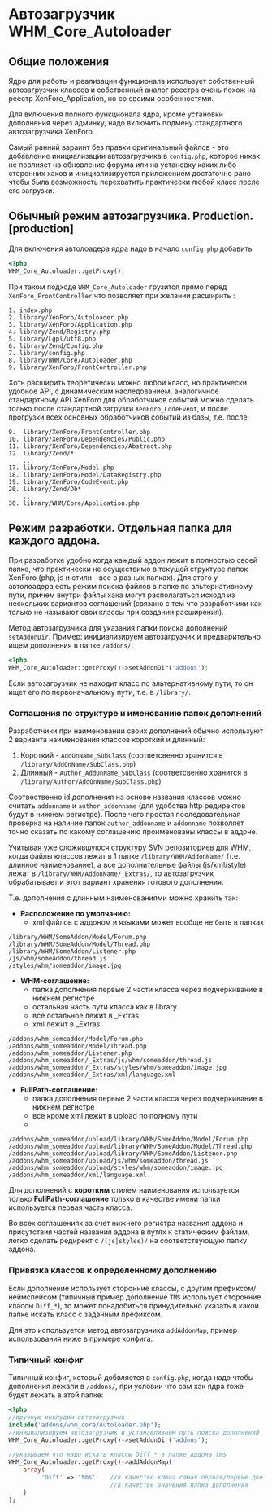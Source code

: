 Автозагрузчик WHM_Core_Autoloader
=================================
Общие положения
---------------
Ядро для работы и реализации функционала использует собственный автозагрузчик классов и собственный аналог реестра очень похож на реестр XenForo_Application, но со своими особенностями.

Для включения полного функционала ядра, кроме установки дополнения через админку, надо включить подмену стандартного автозагрузчика XenForo.

Самый ранний вараинт без правки оригинальный файлов - это добавление инициализации автозагрузчика в `config.php`, которое никак не повлияет на обновление форума или на установку каких либо сторонних хаков и инициализируется приложением достаточно рано чтобы была возможность перехватить практически любой класс после его загрузки.

Обычный режим автозагрузчика. Production.[production]
-----------------------------------------------------
Для включения автолоадера ядра надо в начало `config.php` добавить

~~~php
<?php
WHM_Core_Autoloader::getProxy();
~~~

При таком подходе `WHM_Core_Autoloader` грузится прямо перед `XenForo_FrontController` что позволяет при желании расширить  :

~~~
1. index.php
2. library/XenForo/Autoloader.php
3. library/XenForo/Application.php
4. library/Zend/Registry.php
5. library/Lgpl/utf8.php
6. library/Zend/Config.php
7. library/config.php
8. library/WHM/Core/Autoloader.php
9. library/XenForo/FrontController.php
~~~

Хоть расширить теоретически можно любой класс, но практически удобное API, с динамическим наследованием, аналогичное стандартному API XenForo для обработчиков событий можно сделать только после стандартной загрузки `XenForo_CodeEvent`, и после прогрузки всех основных обработчиков событий из базы, т.е. после:

~~~
9.  library/XenForo/FrontController.php
10. library/XenForo/Dependencies/Public.php
11. library/XenForo/Dependencies/Abstract.php
12. library/Zend/*
    ...
17. library/XenForo/Model.php
18. library/XenForo/Model/DataRegistry.php
19. library/XenForo/CodeEvent.php
20. library/Zend/Db*
    ...
30. library/WHM/Core/Application.php
~~~

Режим разработки. Отдельная папка для каждого аддона.
-----------------------------------------------------
При разработке удобно когда каждый аддон лежит в полностью своей папке, что практически не осуществимо в текущей структуре папок XenForo (php, js и стили - все в разных папках).
Для этого у автолоадера есть режим поиска файлов в папке по альтернативному пути, причем внутри файлы хака могут располагаться исходя из нескольких вариантов соглашений (связано с тем что разработчики как только не называют свои классы при создании расширения).

Метод автозагрузчика для указания папки поиска дополнений `setAddonDir`.
Пример: инициализируем автозагрузчик и предварительно ищем дополнения в папке `/addons/`:

~~~php
<?php
WHM_Core_Autoloader::getProxy()->setAddonDir('addons');
~~~
Если автозагрузчик не находит класс по альтернативному пути, то он ищет его по первоначальному пути, т.е. в `/library/`.

### Соглашения по структуре и именованию папок дополнений
Разработчики при наименовании своих дополнений обычно используют 2 варианта наименования классов короткий и длинный:

1. Короткий - `AddOnName_SubClass` (соответсвенно хранится в `/library/AddOnName/SubClass.php`)
2. Длинный - `Author_AddOnName_SubClass` (соответсвенно хранится в `/library/Author/AddOnName/SubClass.php`)

Соотвественно id дополнения на основе названия классов можно считать `addonname` и `author_addonname` (для удобства http редиректов будут в нижнем регистре).
После чего простая последовательная проверка на наличие папок `author_addonname` и `addonname` позволяет точно сказать по какому соглашению проименованы классы в аддоне.

Учитывая уже сложившуюся структуру SVN репозиториев для WHM, когда файлы классов лежат в 1 папке `/library/WHM/AddonName/` (т.е. длинное наименование), а все дополнительные файлы (js/xml/style) лежат в `/library/WHM/AddonName/_Extras/`, то автозагрузчик обрабатывает и этот вариант хранения готового дополнения.

Т.е. дополнения с длинным наименованиями можно хранить так:

+ **Расположение по умолчанию:**
	+ xml файлов с аддоном и языками может вообще не быть в папках

~~~
/library/WHM/SomeAddon/Model/Forum.php
/library/WHM/SomeAddon/Model/Thread.php
/library/WHM/SomeAddon/Listener.php
/js/whm/someaddon/thread.js
/styles/whm/someaddon/image.jpg
~~~

+  **WHM-соглашение:**
	+ папка дополнения первые 2 части класса через подчеркивание в нижнем регистре
	+ остальная часть пути класса как в library
	+ все остальное лежит в _Extras
	+ xml лежит в _Extras

~~~
/addons/whm_someaddon/Model/Forum.php
/addons/whm_someaddon/Model/Thread.php
/addons/whm_someaddon/Listener.php
/addons/whm_someaddon/_Extras/js/whm/someaddon/thread.js
/addons/whm_someaddon/_Extras/styles/whm/someaddon/image.jpg
/addons/whm_someaddon/_Extras/xml/language.xml
~~~

+  **FullPath-соглашение:**
	+ папка дополнения первые 2 части класса через подчеркивание в нижнем регистре
	+ все кроме xml лежит в upload по полному пути
	+

~~~
/addons/whm_someaddon/upload/library/WHM/SomeAddon/Model/Forum.php
/addons/whm_someaddon/upload/library/WHM/SomeAddon/Model/Thread.php
/addons/whm_someaddon/upload/library/WHM/SomeAddon/Listener.php
/addons/whm_someaddon/upload/js/whm/someaddon/thread.js
/addons/whm_someaddon/upload/styles/whm/someaddon/image.jpg
/addons/whm_someaddon/xml/language.xml
~~~

Для дополнений с **коротким** стилем наименования используется только **FullPath-соглашение** только в качестве имени папки используется первая часть класса.

Во всех соглашениях за счет нижнего регистра названия аддона и присутствия частей названия аддона в путях к статическим файлам, легко сделать редирект с `/(js|styles)/` на соответствующую папку аддона.

### Привязка классов к определенному дополнению
Если дополнение использует сторонние классы, с другим префиксом/неймспейсом (типичный пример дополнение `TMS` использует сторонние классы `Diff_*`), то может понадобиться принудительно указать в какой папке искать класс с заданным префиксом.

Для это используется метод автозагрузчика `addAddonMap`, пример использования ниже в примере конфига.

### Типичный конфиг
Типичный конфиг, который добвляется в `config.php`, когда надо чтобы дополнения лежали в `/addons/`, при условии что сам хак ядра тоже будет лежать в этой папке:

~~~php
<?php
//вручную инклудим автозагрузчик
include('addons/whm_core/Autoloader.php');
//инициализируем автозагрузчик и устанавливаем путь поиска дополнений
WHM_Core_Autoloader::getProxy()->setAddonDir('addons');

//указываем что надо искать классы Diff_* в папке аддона tms
WHM_Core_Autoloader::getProxy()->addAddonMap(
	array(
	     'Diff' => 'tms'    //в качестве ключа самая первая/первые две части класса
	                        //в качестве значения папка дополнения
	)
);
~~~
